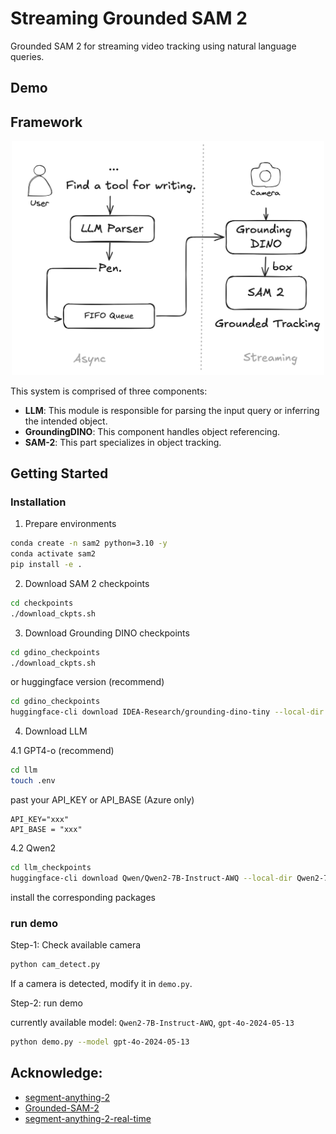 # Streaming Grounded SAM 2

Grounded SAM 2 for streaming video tracking using natural language queries.


## Demo



## Framework

<div align=center>

<p align="center">
<img src="./assets/overview.png" width="500">
</p>

</div>


This system is comprised of three components:

- **LLM**: This module is responsible for parsing the input query or inferring the intended object.
- **GroundingDINO**: This component handles object referencing.
- **SAM-2**: This part specializes in object tracking.

## Getting Started

### Installation


1. Prepare environments

```bash
conda create -n sam2 python=3.10 -y
conda activate sam2
pip install -e .
```

2. Download SAM 2 checkpoints

```bash
cd checkpoints
./download_ckpts.sh
```
3. Download Grounding DINO checkpoints

```bash
cd gdino_checkpoints
./download_ckpts.sh
```
or huggingface version (recommend)

```bash
cd gdino_checkpoints
huggingface-cli download IDEA-Research/grounding-dino-tiny --local-dir grounding-dino-tiny
```

4. Download LLM

4.1 GPT4-o (recommend)

```bash
cd llm
touch .env
```

past your API_KEY or API_BASE (Azure only)

```
API_KEY="xxx"
API_BASE = "xxx"
```

4.2 Qwen2

```bash
cd llm_checkpoints
huggingface-cli download Qwen/Qwen2-7B-Instruct-AWQ --local-dir Qwen2-7B-Instruct-AWQ
```
install the corresponding packages


### run demo

Step-1: Check available camera
```bash
python cam_detect.py
```

If a camera is detected, modify it in `demo.py`.

Step-2: run demo

currently available model: `Qwen2-7B-Instruct-AWQ`, `gpt-4o-2024-05-13`

```bash
python demo.py --model gpt-4o-2024-05-13
```

## Acknowledge:

- [segment-anything-2](https://github.com/facebookresearch/segment-anything-2)
- [Grounded-SAM-2](https://github.com/IDEA-Research/Grounded-SAM-2)
- [segment-anything-2-real-time](https://github.com/Gy920/segment-anything-2-real-time)
